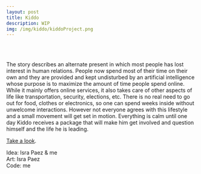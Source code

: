 ```yaml
---
layout: post
title: Kiddo
description: WIP
img: /img/kiddo/kiddoProject.png
---
```

<div class="img_row">
	<img class="col one" src="{{ site.baseurl }}/img/kiddo/kiddo1.png" alt="" title="A normal day"/>
	<img class="col one" src="{{ site.baseurl }}/img/kiddo/kiddo2.png" alt="" title="Class of 82"/>
	<img class="col one" src="{{ site.baseurl }}/img/kiddo/kiddo3.png" alt="" title="Wondering around the house"/>
</div>
<br>

The story describes an alternate present in which most people has lost interest in
human relations.
People now spend most of their time on their own and they are provided and kept
undisturbed by an artificial intelligence whose purpose is to maximize the amount of
time people spend online. While it mainly offers online services, it also takes care of
other aspects of life like transportation, security, elections, etc. There is no real need to go out for food, clothes or electronics, so one can spend weeks inside without unwelcome interactions. 
However not everyone agrees with this lifestyle and a small movement will get set in motion. 
Everything is calm until one day Kiddo receives a package that will make him get involved and question himself and the life he is leading.

<a href="{{ site.baseurl }}/webgl/miniKiddo/index.html" target="_blank">Take a look</a>.

<div class="credits">
Idea: Isra Paez & me<br>
Art: Isra Paez<br>
Code: me<br>
</div>